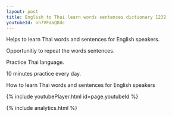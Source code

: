 ```yaml
---
layout: post
title: English to Thai learn words sentences dictionary 1232 
youtubeId: on7VFaaQ8dc
---
```

 
 
Helps to learn Thai words and sentences for English speakers.

Opportunitiy to repeat the words sentences. 

Practice Thai language. 
 
10 minutes practice every day. 
 
How to learn Thai words and sentences for English speakers 
 
{% include youtubePlayer.html id=page.youtubeId %}
 
 
{% include analytics.html %}